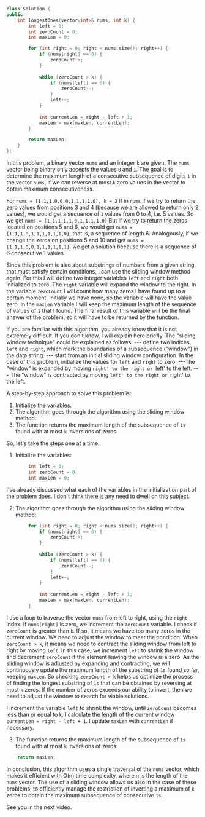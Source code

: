 ```cpp
class Solution {
public:
    int longestOnes(vector<int>& nums, int k) {
        int left = 0;
        int zeroCount = 0;
        int maxLen = 0;

        for (int right = 0; right < nums.size(); right++) {
            if (nums[right] == 0) {
                zeroCount++;
            }
            
            while (zeroCount > k) {
                if (nums[left] == 0) {
                    zeroCount--;
                }
                left++;
            }
            
            int currentLen = right - left + 1;
            maxLen = max(maxLen, currentLen);
        }

        return maxLen;
    }
};

```

In this problem, a binary vector `nums` and an integer `k` are given. The `nums` vector being binary only accepts the values ​​`0` and `1`. The goal is to determine the maximum length of a consecutive subsequence of digits `1` in the vector `nums`, if we can reverse at most `k` zero values ​​in the vector to obtain maximum consecutiveness.

For `nums = [1,1,1,0,0,0,1,1,1,1,0], k = 2`
If in `nums` if we try to return the zero values ​​from positions 3 and 4 (because we are allowed to return only 2 values), we would get a sequence of `1` values ​​from 0 to 4, i.e. 5 values. So we get `nums = [1,1,1,1,1,0,1,1,1,1,0]`
But if we try to return the zeros located on positions 5 and 6, we would get `nums = [1,1,1,0,1,1,1,1,1,1,0]`, that is, a sequence of length 6.
Analogously, if we change the zeros on positions 5 and 10 and get `nums = [1,1,1,0,0,1,1,1,1,1,1]`, we get a solution because there is a sequence of 6 consecutive 1 values.

Since this problem is also about substrings of numbers from a given string that must satisfy certain conditions, I can use the sliding window method again. For this I will define two integer variables `left` and `right` both initialized to zero. The `right` variable will expand the window to the right.
In the variable `zeroCount` I will count how many zeros I have found up to a certain moment. Initially we have none, so the variable will have the value zero.
In the `maxLen` variable I will keep the maximum length of the sequence of values ​​of `1` that I found. The final result of this variable will be the final answer of the problem, so it will have to be returned by the function.

If you are familiar with this algorithm, you already know that it is not extremely difficult.
If you don't know, I will explain here briefly.
The "sliding window technique" could be explained as follows:
--- define two indices, `left` and `right`, which mark the boundaries of a subsequence ("window") in the data string.
--- start from an initial sliding window configuration. In the case of this problem, initialize the values ​​for `left` and `right` to zero.
---The "window" is expanded by moving `right' to the right or `left' to the left.
--- The "window" is contracted by moving `left' to the right or `right' to the left.

A step-by-step approach to solve this problem is:
1. Initialize the variables.
2. The algorithm goes through the algorithm using the sliding window method.
3. The function returns the maximum length of the subsequence of `1s` found with at most `k` inversions of zeros.


So, let's take the steps one at a time.
1. Initialize the variables:
```cpp
        int left = 0;
        int zeroCount = 0;
        int maxLen = 0;
```
I've already discussed what each of the variables in the initialization part of the problem does. I don't think there is any need to dwell on this subject.

2. The algorithm goes through the algorithm using the sliding window method:

```cpp
        for (int right = 0; right < nums.size(); right++) {
            if (nums[right] == 0) {
                zeroCount++;
            }
            
            while (zeroCount > k) {
                if (nums[left] == 0) {
                    zeroCount--;
                }
                left++;
            }
            
            int currentLen = right - left + 1;
            maxLen = max(maxLen, currentLen);
        }
```

I use a loop to traverse the vector `nums` from left to right, using the `right` index.
If `nums[right]` is zero, we increment the `zeroCount` variable.
I check if `zeroCount` is greater than `k`. If so, it means we have too many zeros in the current window. We need to adjust the window to meet the condition.
When `zeroCount > k`, it means we need to contract the sliding window from left to right by moving `left`.
In this case, we increment `left` to shrink the window and decrement `zeroCount` if the element leaving the window is a zero.
As the sliding window is adjusted by expanding and contracting, we will continuously update the maximum length of the substring of `1s` found so far, keeping `maxLen`.
So checking `zeroCount > k` helps us optimize the process of finding the longest substring of `1s` that can be obtained by reversing at most `k` zeros. If the number of zeros exceeds our ability to invert, then we need to adjust the window to search for viable solutions.

I increment the variable `left` to shrink the window, until `zeroCount` becomes less than or equal to `k`.
I calculate the length of the current window `currentLen = right - left + 1`.
I update `maxLen` with `currentLen` if necessary.

3. The function returns the maximum length of the subsequence of `1s` found with at most `k` inversions of zeros:

```cpp
    return maxLen;
```

In conclusion, this algorithm uses a single traversal of the `nums` vector, which makes it efficient with O(n) time complexity, where n is the length of the `nums` vector.
The use of a sliding window allows us also in the case of these problems, to efficiently manage the restriction of inverting a maximum of `k` zeros to obtain the maximum subsequence of consecutive `1s`.

See you in the next video.